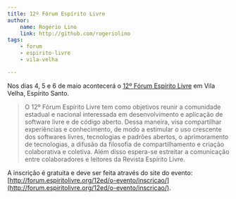 ```yaml
---
title: 12º Fórum Espírito Livre
author:
    name: Rogério Lino
    link: http://github.com/rogeriolino
tags:
    - forum
    - espirito-livre
    - vila-velha

---
```


Nos dias 4, 5 e 6 de maio acontecerá o [12º Fórum Espírito Livre](http://forum.espiritolivre.org/12ed/) em Vila Velha, Espírito Santo.

>O 12º Fórum Espírito Livre tem como objetivos reunir a comunidade estadual e nacional interessada em desenvolvimento e aplicação de software livre e de código aberto. Dessa maneira, visa compartilhar experiências e conhecimento, de modo a estimular o uso crescente dos softwares livres, tecnologias e padrões abertos, o aprimoramento de tecnologias, a difusão da filosofia de compartilhamento e criação colaborativa e coletiva. Além disso espera-se estreitar a comunicação entre colaboradores e leitores da Revista Espírito Livre.

A inscrição é gratuita e deve ser feita através do site do evento: [http://forum.espiritolivre.org/12ed/o-evento/inscricao/](http://forum.espiritolivre.org/12ed/o-evento/inscricao/).
